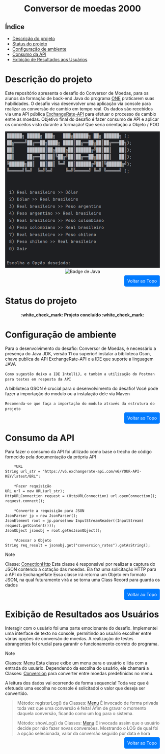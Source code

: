 <h1 align="center"> Conversor de moedas 2000 </h1>

<a id="topo"></a>

## Índice 

- [Descrição do projeto](#descrição-do-projeto)
- [Status do projeto](#status-do-projeto)
- [Configuração de ambiente](#configuração-de-ambiente)
- [Consumo da API](#consumo-da-api)
- [Exibição de Resultados aos Usuários](#exibição-de-resultados-aos-usuários)


# Descrição do projeto

Este repositório apresenta o desafio do Conversor de Moedas, para os alunos da formação de back-end Java do programa [ONE](https://www.oracle.com/br/education/oracle-next-education/) praticarem suas habilidades. O desafio visa desenvolver uma aplicação via console para realizar as conversão de cambio em tempo real. Os dados são recebidos via uma API pública [ExchangeRate-API](https://www.exchangerate-api.com/) para efetuar o processo de cambio entre as moedas.
Objetivo final do desafio é fazer consumo de API e aplicar os conceitos visto durante a formação! Que seria orientação a Objeto / POO


<p align="center">
<img src="assets/project-capa.png">
<br>
<img src="https://img.shields.io/badge/java-%23ED8B00.svg?style=for-the-badge&logo=openjdk&logoColor=white" alt="Badge de Java"/>
</p>

<p align="right">
  <a href="#topo" style="text-decoration: none; background-color: #007bff; color: white; padding: 10px 10px; border-radius: 5px;">Voltar ao Topo</a>
</p>

# Status do projeto 

<h4 align="center"> 
    :white_check_mark:  <strong>Projeto concluído</strong>  :white_check_mark:
</h4>

# Configuração de ambiente

Para o desenvolvimento do desafio: Conversor de Moedas, é necessário a presença do Java JDK, versão 11 ou superior! instalar a biblioteca Gson, chave publica da API ExchangeRate-API e a IDE que suporte a linguagem JAVA

`Como sugestão deixo a IDE IntelliJ, e também a utilização do Postman para testes em resposta da API `

A biblioteca GSON é crucial para o desenvolvimento do desafio! Você pode fazer a importação do modulo ou a instalação dele via Maven

`Recomenda-se que faça a importação do modulo através da estrutura do projeto`


<p align="right">
  <a href="#topo" style="text-decoration: none; background-color: #007bff; color: white; padding: 10px 10px; border-radius: 5px;">Voltar ao Topo</a>
</p>

# Consumo da API

Para fazer o consumo da API foi utilizado como base o trecho de código fornecido pela documentação da própria API
```
    *URL
String url_str = "https://v6.exchangerate-api.com/v6/YOUR-API-KEY/latest/BRL";

    *Fazer requisição
URL url = new URL(url_str);
HttpURLConnection request = (HttpURLConnection) url.openConnection();
request.connect();

    *Converte a requisição para JSON
JsonParser jp = new JsonParser();
JsonElement root = jp.parse(new InputStreamReader((InputStream) request.getContent()));
JsonObject jsonobj = root.getAsJsonObject();

    *Acessar o Objeto
String req_result = jsonobj.get("conversion_rates").getAsString();
```

> [!NOTE]
> Classe: [ConectionHttp](src/br/com/alura/conversodemoedas/connection/ConectionHttp.java)
>     Esta classe é responsável por realizar a captura do JSON contendo a cotação das moedas. Ela faz uma solicitação HTTP para a API do ExchangeRate
>Essa classe irá retorna um Objeto em formato JSON, na qual futuramente virá a se torna uma Class Record para guarda os dados
<p align="right">
  <a href="#topo" style="text-decoration: none; background-color: #007bff; color: white; padding: 10px 10px; border-radius: 5px;">Voltar ao Topo</a>
</p>


# Exibição de Resultados aos Usuários 

Interagir com o usuário foi uma parte emocionante do desafio. Implementei uma interface de texto no console, permitindo ao usuário escolher entre várias opções de conversão de moedas. A realização de testes abrangentes foi crucial para garantir o funcionamento correto do programa.

> [!NOTE]
> Classes: [Menu](src/br/com/alura/conversodemoedas/model/Menu.java)
>   Esta classe exibe um menu para o usuário e lida com a entrada do usuário. Dependendo da escolha do usuário, ele chamará a  Classes: [Conversion](src/br/com/alura/conversodemoedas/model/Conversion.java) para converter entre moedas predefinidas no menu.

A leitura dos dados vai ocorrendo de forma sequencia! Toda vez que é efetuado uma escolha no console é solicitadoi o valor que deseja ser convertido.

> Método:  registerLog() da Classes: [Menu](src/br/com/alura/conversodemoedas/model/Menu.java)  É invocado de forma privada toda vez que uma conversão é feita! Afim de gravar o momento daquela conversão, ficando como um log para o sistema.
> 
> Método:  showLog() da Classes: [Menu](src/br/com/alura/conversodemoedas/model/Menu.java) É invocada assim que o usuário decide por não fazer novas conversões. Mostrando o LOG de qual foi a opção selecionada, valor da conversão seguido por data e hora



<p align="right">
  <a href="#topo" style="text-decoration: none; background-color: #007bff; color: white; padding: 10px 10px; border-radius: 5px;">Voltar ao Topo</a>
</p>
